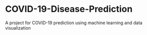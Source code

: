 # COVID-19-Disease-Prediction
 A project for COVID-19 prediction using machine learning and data visualization
